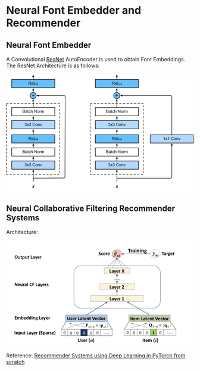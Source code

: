 # Neural Font Embedder and Recommender


## Neural Font Embedder

A Convolutional [ResNet](https://arxiv.org/abs/1512.03385) AutoEncoder is used to obtain Font Embeddings. <br>
The ResNet Architecture is as follows:

![resnet-block](./assets/resnet-block.png)


## Neural Collaborative Filtering Recommender Systems

Architecture:

![neural-cf](./assets/neural-cf.png)

Reference: [Recommender Systems using Deep Learning in PyTorch from scratch](https://towardsdatascience.com/recommender-systems-using-deep-learning-in-pytorch-from-scratch-f661b8f391d7)
